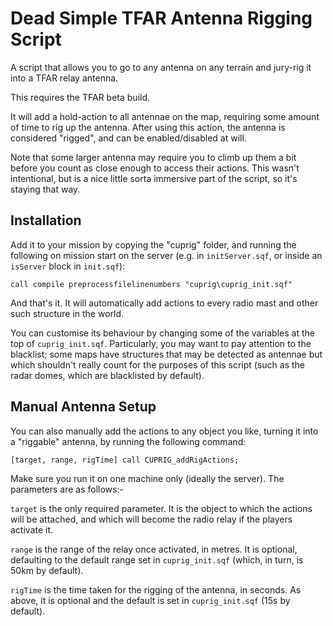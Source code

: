 # Dead Simple TFAR Antenna Rigging Script

A script that allows you to go to any antenna on any terrain and jury-rig it into a TFAR relay antenna. 

This requires the TFAR beta build. 

It will add a hold-action to all antennae on the map, requiring some amount of time to rig up the antenna. After using this action, the antenna is considered "rigged", and can be enabled/disabled at will. 

Note that some larger antenna may require you to climb up them a bit before you count as close enough to access their actions. This wasn't intentional, but is a nice little sorta immersive part of the script, so it's staying that way. 

## Installation

Add it to your mission by copying the "cuprig" folder, and running the following on mission start on the server (e.g. in `initServer.sqf`, or inside an `isServer` block in `init.sqf`):

`call compile preprocessfilelinenumbers "cuprig\cuprig_init.sqf"`

And that's it. It will automatically add actions to every radio mast and other such structure in the world. 

You can customise its behaviour by changing some of the variables at the top of `cuprig_init.sqf`. Particularly, you may want to pay attention to the blacklist; some maps have structures that may be detected as antennae but which shouldn't really count for the purposes of this script (such as the radar domes, which are blacklisted by default). 

## Manual Antenna Setup

You can also manually add the actions to any object you like, turning it into a "riggable" antenna, by running the following command:

`[target, range, rigTime] call CUPRIG_addRigActions;`

Make sure you run it on one machine only (ideally the server). The parameters are as follows:-

`target` is the only required parameter. It is the object to which the actions will be attached, and which will become the radio relay if the players activate it. 

`range` is the range of the relay once activated, in metres. It is optional, defaulting to the default range set in `cuprig_init.sqf` (which, in turn, is 50km by default).

`rigTime` is the time taken for the rigging of the antenna, in seconds. As above, it is optional and the default is set in `cuprig_init.sqf` (15s by default).
